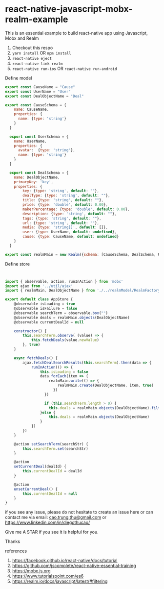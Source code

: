 # react-native-javascript-mobx-realm-example
This is an essential example to build react-native app using Javascript, Mobx and Realm

1. Checkout this respo
2. `yarn install` OR `npm install`
3. `react-native eject`
4. `react-native link realm`
5. `react-native run-ios` OR `react-native run-android`

Define model 
```javascript 
export const CauseName = "Cause"
export const UserName = "User"
export const DealObjectName = "Deal"

export const CauseSchema = {
    name: CauseName,
    properties: {
      name: {type: 'string'}
    }
  }

  export const UserSchema = {
    name: UserName,
    properties: {
      avatar:  {type: 'string'},
      name: {type: 'string'}
    }
  } 

  export const DealSchema = {
    name: DealObjectName,
    primaryKey: 'key',
    properties: {
        key: {type: 'string', default: ""},
        dealType: {type: 'string', default: ""},
        title: {type: 'string', default: ""},
        price: {type: 'double', default: 0.00},
        makerPercentage: {type: 'double', default: 0.00},
        description: {type: 'string', default: ""},
        tags: {type: 'string', default: ""},
        url: {type: 'string', default: ""},
        media: {type: 'string[]', default: []},
        user: {type: UserName, default: undefined},
        cause: {type: CauseName, default: undefined}
    }
  }

export const realmMain = new Realm({schema: [CauseSchema, DealSchema, UserSchema]})
```

Define store 
```javascript 


import { observable, action, runInAction } from 'mobx'
import ajax from '../util/ajax'
import { realmMain, DealObjectName } from './../realmModel/RealmFactory'

export default class AppStore {
    @observable isLoading = true
    @observable isFailure = false
    @observable searchTerm = observable.box("")
    @observable deals = realmMain.objects(DealObjectName)
    @observable currentDealId = null

    constructor() {
        this.searchTerm.observe( (value) => {
            this.fetchDeals(value.newValue)
        }, true)
    }

    async fetchDeals() {
        ajax.fetchDealSearchResults(this.searchTerm).then(data => {
            runInAction(() => {
                this.isLoading = false
                data.forEach(item => {
                    realmMain.write(() => {
                        realmMain.create(DealObjectName, item, true)
                      })
                  })

                  if (this.searchTerm.length > 0) {
                    this.deals = realmMain.objects(DealObjectName).filtered('title CONTAINS[c] "' + this.searchTerm + '"')
                }else {
                    this.deals = realmMain.objects(DealObjectName)
                }
            })
        })
    }

    @action setSearchTerm(searchStr) {
        this.searchTerm.set(searchStr)
    }

    @action
    setCurrentDeal(dealId) {
        this.currentDealId = dealId
    }

    @action
    unsetCurrentDeal() {
        this.currentDealId = null
    }
}
```

if you see any issue, please do not hesitate to create an issue here or can contact me via email: cao.trung.thu@gmail.com or https://www.linkedin.com/in/diegothucao/

Give me A STAR if you see it is helpful for you.

Thanks

references
1. https://facebook.github.io/react-native/docs/tutorial
2. https://github.com/jscomplete/react-native-essential-training
3. https://mobx.js.org
4. https://www.tutorialspoint.com/es6
5. https://realm.io/docs/javascript/latest/#filtering
